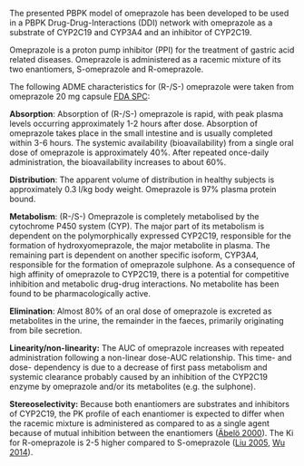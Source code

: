 The presented PBPK model of omeprazole has been developed to be used in a PBPK Drug-Drug-Interactions (DDI) network with omeprazole as a substrate of CYP2C19 and CYP3A4 and an inhibitor of CYP2C19.

Omeprazole is a proton pump inhibitor (PPI) for the treatment of gastric acid related diseases. Omeprazole is administered as a racemic mixture of its two enantiomers, S-omeprazole and R-omeprazole.

The following ADME characteristics for (R-/S-) omeprazole were taken from omeprazole 20 mg capsule [FDA SPC](#5-References):

**Absorption**: Absorption of (R-/S-) omeprazole is rapid, with peak plasma levels occurring approximately 1-2 hours after dose. Absorption of omeprazole takes place in the small intestine and is usually completed within 3-6 hours. The systemic availability (bioavailability) from a single oral dose of omeprazole is approximately 40%. After repeated once-daily administration, the bioavailability increases to about 60%.

**Distribution**: The apparent volume of distribution in healthy subjects is approximately 0.3 l/kg body weight. Omeprazole is 97% plasma protein bound.

**Metabolism**: (R-/S-) Omeprazole is completely metabolised by the cytochrome P450 system (CYP). The major part of its metabolism is dependent on the polymorphically expressed CYP2C19, responsible for the formation of hydroxyomeprazole, the major metabolite in plasma. The remaining part is dependent on another specific isoform, CYP3A4, responsible for the formation of omeprazole sulphone. As a consequence of high affinity of omeprazole to CYP2C19, there is a potential for competitive inhibition and metabolic drug-drug interactions. No metabolite has been found to be pharmacologically active.

**Elimination**: Almost 80% of an oral dose of omeprazole is excreted as metabolites in the urine, the remainder in the faeces, primarily originating from bile secretion.

**Linearity/non-linearity:** The AUC of omeprazole increases with repeated administration following a non-linear dose-AUC relationship. This time- and dose- dependency is due to a decrease of first pass metabolism and systemic clearance probably caused by an inhibition of the CYP2C19 enzyme by omeprazole and/or its metabolites (e.g. the sulphone).

**Stereoselectivity:** Because both enantiomers are substrates and inhibitors of CYP2C19, the PK profile of each enantiomer is expected to differ when the racemic mixture is administered as compared to as a single agent because of mutual inhibition between the enantiomers ([Äbelö 2000](#5-References)). The Ki for R-omeprazole is 2-5 higher compared to S-omeprazole ([Liu 2005](#5-References), [Wu 2014](#5-References)).
